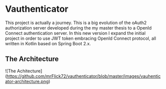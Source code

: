 # Vauthenticator

This project is actually a journey. This is a big evolution of the oAuth2 authorization server 
developed during the my master thesis to a OpenId Connect authentication server.
In this new version I expand the initial project in order to use JWT token embracing OpenId Connect protocol,
all written in Kotlin based on Spring Boot 2.x. 

## The Architecture

![The Achitecture] 
(https://github.com/mrFlick72/vauthenticator/blob/master/images/vauhenticator-architecture.png)